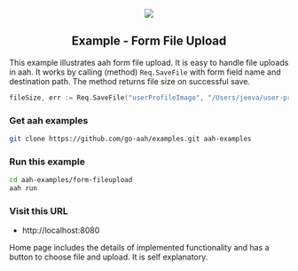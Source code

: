 <p align="center">
  <img src="https://cdn.aahframework.org/assets/img/aah-logo-64x64.png" />
  <h2 align="center">Example - Form File Upload</h2>
</p>

This example illustrates aah form file upload. It is easy to handle file uploads in aah. It works by calling (method) `Req.SaveFile` with form field name and destination path. The method returns file size on successful save.

```go
fileSize, err := Req.SaveFile("userProfileImage", "/Users/jeeva/user-profile-uploads")
```

### Get aah examples

```bash
git clone https://github.com/go-aah/examples.git aah-examples
```

### Run this example

```bash
cd aah-examples/form-fileupload
aah run
```

### Visit this URL

  * http://localhost:8080

Home page includes the details of implemented functionality and has a button to choose file and upload. It is self explanatory.
